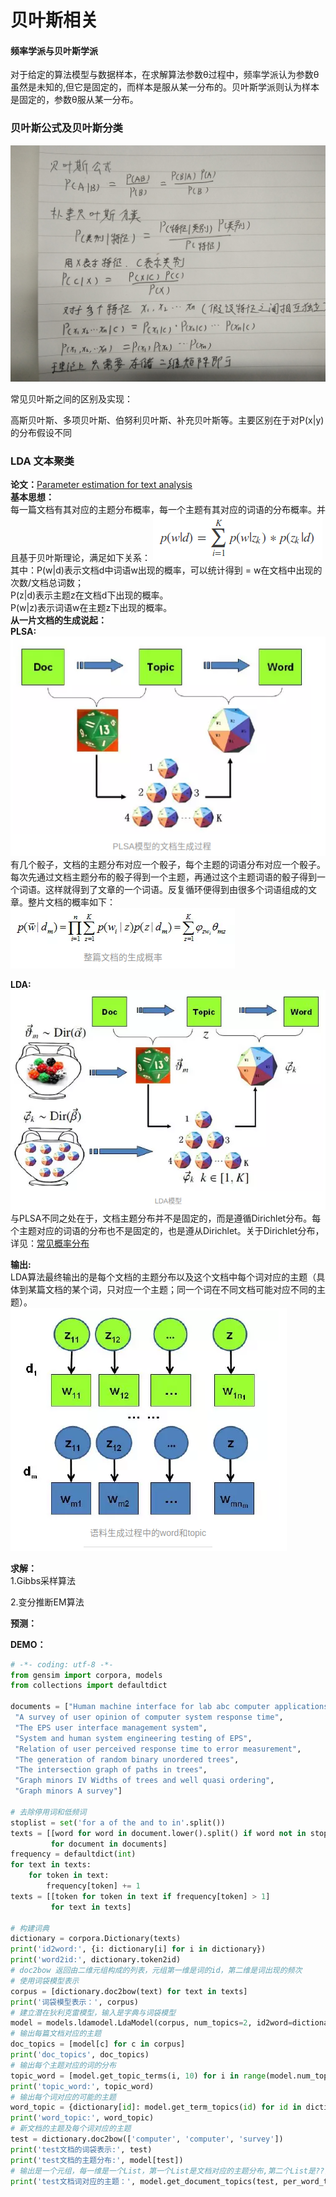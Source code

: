 贝叶斯相关
====
#### 频率学派与贝叶斯学派 ####
对于给定的算法模型与数据样本，在求解算法参数θ过程中，频率学派认为参数θ虽然是未知的,但它是固定的，而样本是服从某一分布的。贝叶斯学派则认为样本是固定的，参数θ服从某一分布。

### 贝叶斯公式及贝叶斯分类 ###
![贝叶斯公式及分类](/docs/ml/images/5_1-1.jpg)

常见贝叶斯之间的区别及实现：

高斯贝叶斯、多项贝叶斯、伯努利贝叶斯、补充贝叶斯等。主要区别在于对P(x|y)的分布假设不同

### LDA 文本聚类 ###
**论文：**[Parameter estimation for text analysis](http://www.arbylon.net/publications/text-est.pdf)<br>
**基本思想：**<br>
每一篇文档有其对应的主题分布概率，每一个主题有其对应的词语的分布概率。并且基于贝叶斯理论，满足如下关系：
![LDA核心公式](/docs/ml/images/5_1-2.jpg)<br>
其中：P(w|d)表示文档d中词语w出现的概率，可以统计得到 = w在文档中出现的次数/文档总词数；<br>
P(z|d)表示主题z在文档d下出现的概率。<br>
P(w|z)表示词语w在主题z下出现的概率。<br>
**从一片文档的生成说起：**<br>
**PLSA:**<br>
![PLSA文档生成过程](/docs/ml/images/5_1-3.jpg)<br>
有几个骰子，文档的主题分布对应一个骰子，每个主题的词语分布对应一个骰子。每次先通过文档主题分布的骰子得到一个主题，再通过这个主题词语的骰子得到一个词语。这样就得到了文章的一个词语。反复循环便得到由很多个词语组成的文章。整片文档的概率如下：<br>
![文档对应词语的概率](/docs/ml/images/5_1-4.jpg)<br>

**LDA:**<br>
![LDA文档生成过程](/docs/ml/images/5_1-5.jpg)<br>
与PLSA不同之处在于，文档主题分布并不是固定的，而是遵循Dirichlet分布。每个主题对应的词语的分布也不是固定的，也是遵从Dirichlet。关于Dirichlet分布，详见：[常见概率分布](/docs/ml/4.md)

**输出:<br>**
LDA算法最终输出的是每个文档的主题分布以及这个文档中每个词对应的主题（具体到某篇文档的某个词，只对应一个主题；同一个词在不同文档可能对应不同的主题）。<br>
![最终输出](/docs/ml/images/5_1-6.jpg)

**求解：**<br>
1.Gibbs采样算法

2.变分推断EM算法

**预测：**<br>

**DEMO：**

```Python
# -*- coding: utf-8 -*-
from gensim import corpora, models
from collections import defaultdict

documents = ["Human machine interface for lab abc computer applications",
 "A survey of user opinion of computer system response time",
 "The EPS user interface management system",
 "System and human system engineering testing of EPS",
 "Relation of user perceived response time to error measurement",
 "The generation of random binary unordered trees",
 "The intersection graph of paths in trees",
 "Graph minors IV Widths of trees and well quasi ordering",
 "Graph minors A survey"]

# 去除停用词和低频词
stoplist = set('for a of the and to in'.split())
texts = [[word for word in document.lower().split() if word not in stoplist]
         for document in documents]
frequency = defaultdict(int)
for text in texts:
    for token in text:
        frequency[token] += 1
texts = [[token for token in text if frequency[token] > 1]
         for text in texts]

# 构建词典
dictionary = corpora.Dictionary(texts)
print('id2word:', {i: dictionary[i] for i in dictionary})
print('word2id:', dictionary.token2id)
# doc2bow 返回由二维元组构成的列表，元组第一维是词的id，第二维是词出现的频次
# 使用词袋模型表示
corpus = [dictionary.doc2bow(text) for text in texts]
print('词袋模型表示：', corpus)
# 建立潜在狄利克雷模型，输入是字典与词袋模型
model = models.ldamodel.LdaModel(corpus, num_topics=2, id2word=dictionary)
# 输出每篇文档对应的主题
doc_topics = [model[c] for c in corpus]
print('doc_topics', doc_topics)
# 输出每个主题对应的词的分布
topic_word = [model.get_topic_terms(i, 10) for i in range(model.num_topics)]
print('topic_word:', topic_word)
# 输出每个词对应的可能的主题
word_topic = {dictionary[id]: model.get_term_topics(id) for id in dictionary}
print('word_topic:', word_topic)
# 新文档的主题及每个词对应的主题
test = dictionary.doc2bow(['computer', 'computer', 'survey'])
print('test文档的词袋表示:', test)
print('test文档的主题分布:', model[test])
# 输出是一个元组，每一维是一个List，第一个List是文档对应的主题分布,第二个List是??，第三个List是文档每个词对应的主题分布
print('test文档词对应的主题：', model.get_document_topics(test, per_word_topics=True))
```
